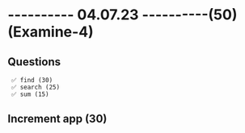 # ---------- 04.07.23 ----------(50)(Examine-4)

## Questions

     ✅ find (30)
     ✅ search (25)
     ✅ sum (15)

## Increment app (30)
